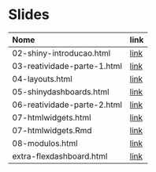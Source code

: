 
# Slides

| Nome                        | link                                                                               |
|:----------------------------|:-----------------------------------------------------------------------------------|
| 02-shiny-introducao.html    | <a href="https://curso-r.github.io/asn-shiny/02-shiny-introducao.html">link</a>    |
| 03-reatividade-parte-1.html | <a href="https://curso-r.github.io/asn-shiny/03-reatividade-parte-1.html">link</a> |
| 04-layouts.html             | <a href="https://curso-r.github.io/asn-shiny/04-layouts.html">link</a>             |
| 05-shinydashboards.html     | <a href="https://curso-r.github.io/asn-shiny/05-shinydashboards.html">link</a>     |
| 06-reatividade-parte-2.html | <a href="https://curso-r.github.io/asn-shiny/06-reatividade-parte-2.html">link</a> |
| 07-htmlwidgets.html         | <a href="https://curso-r.github.io/asn-shiny/07-htmlwidgets.html">link</a>         |
| 07-htmlwidgets.Rmd          | <a href="https://curso-r.github.io/asn-shiny/07-htmlwidgets.Rmd">link</a>          |
| 08-modulos.html             | <a href="https://curso-r.github.io/asn-shiny/08-modulos.html">link</a>             |
| extra-flexdashboard.html    | <a href="https://curso-r.github.io/asn-shiny/extra-flexdashboard.html">link</a>    |
